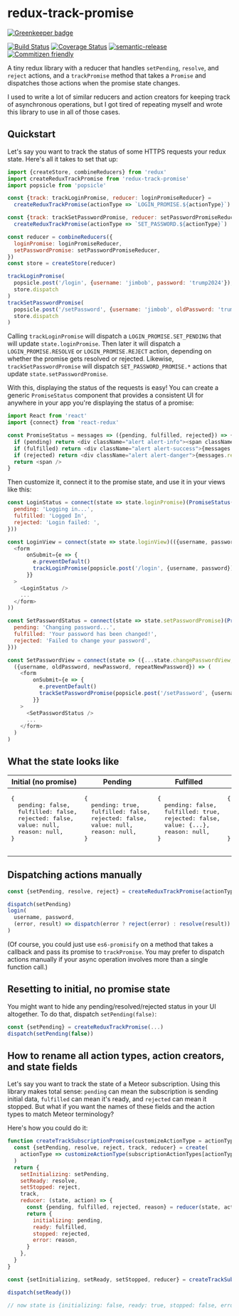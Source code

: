 # redux-track-promise

[![Greenkeeper badge](https://badges.greenkeeper.io/jedwards1211/redux-track-promise.svg)](https://greenkeeper.io/)

[![Build Status](https://travis-ci.org/jedwards1211/redux-track-promise.svg?branch=master)](https://travis-ci.org/jedwards1211/redux-track-promise)
[![Coverage Status](https://coveralls.io/repos/github/jedwards1211/redux-track-promise/badge.svg?branch=master)](https://coveralls.io/github/jedwards1211/redux-track-promise?branch=master)
[![semantic-release](https://img.shields.io/badge/%20%20%F0%9F%93%A6%F0%9F%9A%80-semantic--release-e10079.svg)](https://github.com/semantic-release/semantic-release)
[![Commitizen friendly](https://img.shields.io/badge/commitizen-friendly-brightgreen.svg)](http://commitizen.github.io/cz-cli/)

A tiny redux library with a reducer that handles `setPending`, `resolve`, and `reject` actions, and a `trackPromise`
method that takes a `Promise` and dispatches those actions when the promise state changes.

I used to write a lot of similar reducers and action creators for keeping track of asynchronous operations, but I got
tired of repeating myself and wrote this library to use in all of those cases.

## Quickstart

Let's say you want to track the status of some HTTPS requests your redux state.  Here's all it takes to set that up:

```js
import {createStore, combineReducers} from 'redux'
import createReduxTrackPromise from 'redux-track-promise'
import popsicle from 'popsicle'

const {track: trackLoginPromise, reducer: loginPromiseReducer} =
  createReduxTrackPromise(actionType => `LOGIN_PROMISE.${actionType}`)

const {track: trackSetPasswordPromise, reducer: setPasswordPromiseReducer} =
  createReduxTrackPromise(actionType => `SET_PASSWORD.${actionType}`)

const reducer = combineReducers({
  loginPromise: loginPromiseReducer,
  setPasswordPromise: setPasswordPromiseReducer,
})
const store = createStore(reducer)

trackLoginPromise(
  popsicle.post('/login', {username: 'jimbob', password: 'trump2024'}),
  store.dispatch
)
trackSetPasswordPromise(
  popsicle.post('/setPassword', {username: 'jimbob', oldPassword: 'trump2024', password: 'lordcuckifer'}),
  store.dispatch
)
```

Calling `trackLoginPromise` will dispatch a `LOGIN_PROMISE.SET_PENDING` that will update `state.loginPromise`.
Then later it will dispatch a `LOGIN_PROMISE.RESOLVE` or `LOGIN_PROMISE.REJECT` action, depending on whether the promise
gets resolved or rejected.
Likewise, `trackSetPasswordPromise` will dispatch `SET_PASSWORD_PROMISE.*` actions that update
`state.setPasswordPromise`.

With this, displaying the status of the requests is easy!  You can create a generic `PromiseStatus` component that
provides a consistent UI for anywhere in your app you're displaying the status of a promise:

```js
import React from 'react'
import {connect} from 'react-redux'

const PromiseStatus = messages => ({pending, fulfilled, rejected}) => {
  if (pending) return <div className="alert alert-info"><span className="spinner"> {messages.pending}</div>
  if (fulfilled) return <div className="alert alert-success">{messages.fulfilled}</div>
  if (rejected) return <div className="alert alert-danger">{messages.rejected} {reason.message}</div>
  return <span />
}
```

Then customize it, connect it to the promise state, and use it in your views like this:

```js
const LoginStatus = connect(state => state.loginPromise)(PromiseStatus({
  pending: 'Logging in...',
  fulfilled: 'Logged In',
  rejected: 'Login failed: ',
}))

const LoginView = connect(state => state.loginView)(({username, password, dispatch}) => (
  <form
      onSubmit={e => {
        e.preventDefault()
        trackLoginPromise(popsicle.post('/login', {username, password}), dispatch)
      }}
  >
    <LoginStatus />
    ...
  </form>
))

const SetPasswordStatus = connect(state => state.setPasswordPromise)(PromiseStatus({
  pending: 'Changing password...',
  fulfilled: 'Your password has been changed!',
  rejected: 'Failed to change your password',
}))

const SetPasswordView = connect(state => ({...state.changePasswordView, username: state.username}))(
  ({username, oldPassword, newPassword, repeatNewPassword}) => (
    <form
        onSubmit={e => {
          e.preventDefault()
          trackSetPasswordPromise(popsicle.post('/setPassword', {username, oldPassword, newPassword}), store.dispatch)
        }}
    >
      <SetPasswordStatus />
      ...
    </form>
  )
)
```

## What the state looks like

<table>
  <thead>
    <tr>
      <th>Initial (no promise)</th>
      <th>Pending</th>
      <th>Fulfilled</th>
      <th>Rejected</th>
    </tr>
  </thead>
  <tbody>
    <tr>
      <td>
        <div class="highlight highlight-source-js"><pre>
{
  pending: false,
  fulfilled: false,
  rejected: false,
  value: null,
  reason: null,
}
        </pre></div>
      </td>
      <td>
        <div class="highlight highlight-source-js"><pre>
{
  pending: true,
  fulfilled: false,
  rejected: false,
  value: null,
  reason: null,
}
        </pre></div>
      </td>
      <td>
        <div class="highlight highlight-source-js"><pre>
{
  pending: false,
  fulfilled: true,
  rejected: false,
  value: {...},
  reason: null,
}
        </pre></div>
      </td>
      <td>
        <div class="highlight highlight-source-js"><pre>
{
  pending: false,
  fulfilled: false,
  rejected: true,
  value: null,
  reason: Error(...),
}
        </pre></div>
      </td>
    </tr>
  </tbody>
</table>

## Dispatching actions manually

```js
const {setPending, resolve, reject} = createReduxTrackPromise(actionType => `LOGIN_PROMISE.${actionType}`)

dispatch(setPending)
login(
  username, password,
  (error, result) => dispatch(error ? reject(error) : resolve(result))
)
```

(Of course, you could just use `es6-promisify` on a method that takes a callback and pass its promise to
`trackPromise`.  You may prefer to dispatch actions manually if your async operation involves more than a single
function call.)

## Resetting to initial, no promise state

You might want to hide any pending/resolved/rejected status in your UI altogether.
To do that, dispatch `setPending(false)`:

```js
const {setPending} = createReduxTrackPromise(...)
dispatch(setPending(false))
```

## How to rename all action types, action creators, and state fields

Let's say you want to track the state of a Meteor subscription.  Using this library makes total sense: `pending`
can mean the subscription is sending initial data, `fulfilled` can mean it's ready, and `rejected` can mean it stopped.
But what if you want the names of these fields and the action types to match Meteor terminology?

Here's how you could do it:

```js
function createTrackSubscriptionPromise(customizeActionType = actionType => actionType) {
  const {setPending, resolve, reject, track, reducer} = create(
    actionType => customizeActionType(subscriptionActionTypes[actionType])
  )
  return {
    setInitializing: setPending,
    setReady: resolve,
    setStopped: reject,
    track,
    reducer: (state, action) => {
      const {pending, fulfilled, rejected, reason} = reducer(state, action)
      return {
        initializing: pending,
        ready: fulfilled,
        stopped: rejected,
        error: reason,
      }
    },
  }
}

const {setInitializing, setReady, setStopped, reducer} = createTrackSubscriptionPromise(actionType => `@@test/${actionType}`)

dispatch(setReady())

// now state is {initializing: false, ready: true, stopped: false, error: null}
```

